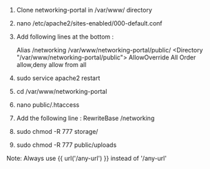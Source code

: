 1. Clone networking-portal in /var/www/ directory
2. nano /etc/apache2/sites-enabled/000-default.conf
3. Add following lines at the bottom :

	Alias /networking /var/www/networking-portal/public/
	<Directory "/var/www/networking-portal/public">
		AllowOverride All
		Order allow,deny
		allow from all
	</Directory>
	
4. sudo service apache2 restart
5. cd /var/www/networking-portal
6. nano public/.htaccess
7. Add the following line :
	 RewriteBase /networking
8. sudo chmod -R 777 storage/
9. sudo chmod -R 777 public/uploads

Note: Always use {{ url('/any-url') }} instead of '/any-url'

